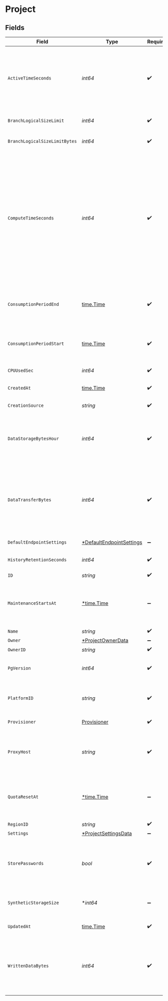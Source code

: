 # Project


## Fields

| Field                                                                                                                                                                                                                                                                                                                                                                                              | Type                                                                                                                                                                                                                                                                                                                                                                                               | Required                                                                                                                                                                                                                                                                                                                                                                                           | Description                                                                                                                                                                                                                                                                                                                                                                                        |
| -------------------------------------------------------------------------------------------------------------------------------------------------------------------------------------------------------------------------------------------------------------------------------------------------------------------------------------------------------------------------------------------------- | -------------------------------------------------------------------------------------------------------------------------------------------------------------------------------------------------------------------------------------------------------------------------------------------------------------------------------------------------------------------------------------------------- | -------------------------------------------------------------------------------------------------------------------------------------------------------------------------------------------------------------------------------------------------------------------------------------------------------------------------------------------------------------------------------------------------- | -------------------------------------------------------------------------------------------------------------------------------------------------------------------------------------------------------------------------------------------------------------------------------------------------------------------------------------------------------------------------------------------------- |
| `ActiveTimeSeconds`                                                                                                                                                                                                                                                                                                                                                                                | *int64*                                                                                                                                                                                                                                                                                                                                                                                            | :heavy_check_mark:                                                                                                                                                                                                                                                                                                                                                                                 | Seconds. Control plane observed endpoints of this project being active this amount of wall-clock time.<br/>The value has some lag.<br/>The value is reset at the beginning of each billing period.<br/>                                                                                                                                                                                            |
| `BranchLogicalSizeLimit`                                                                                                                                                                                                                                                                                                                                                                           | *int64*                                                                                                                                                                                                                                                                                                                                                                                            | :heavy_check_mark:                                                                                                                                                                                                                                                                                                                                                                                 | The logical size limit for a branch. The value is in MiB.<br/>                                                                                                                                                                                                                                                                                                                                     |
| `BranchLogicalSizeLimitBytes`                                                                                                                                                                                                                                                                                                                                                                      | *int64*                                                                                                                                                                                                                                                                                                                                                                                            | :heavy_check_mark:                                                                                                                                                                                                                                                                                                                                                                                 | The logical size limit for a branch. The value is in B.<br/>                                                                                                                                                                                                                                                                                                                                       |
| `ComputeTimeSeconds`                                                                                                                                                                                                                                                                                                                                                                               | *int64*                                                                                                                                                                                                                                                                                                                                                                                            | :heavy_check_mark:                                                                                                                                                                                                                                                                                                                                                                                 | Seconds. The number of CPU seconds used by the project's compute endpoints, including compute endpoints that have been deleted.<br/>The value has some lag. The value is reset at the beginning of each billing period.<br/>Examples:<br/>1. An endpoint that uses 1 CPU for 1 second is equal to `compute_time=1`.<br/>2. An endpoint that uses 2 CPUs simultaneously for 1 second is equal to `compute_time=2`.<br/> |
| `ConsumptionPeriodEnd`                                                                                                                                                                                                                                                                                                                                                                             | [time.Time](https://pkg.go.dev/time#Time)                                                                                                                                                                                                                                                                                                                                                          | :heavy_check_mark:                                                                                                                                                                                                                                                                                                                                                                                 | A date-time indicating when Neon Cloud plans to stop measuring consumption for current consumption period.<br/>                                                                                                                                                                                                                                                                                    |
| `ConsumptionPeriodStart`                                                                                                                                                                                                                                                                                                                                                                           | [time.Time](https://pkg.go.dev/time#Time)                                                                                                                                                                                                                                                                                                                                                          | :heavy_check_mark:                                                                                                                                                                                                                                                                                                                                                                                 | A date-time indicating when Neon Cloud started measuring consumption for current consumption period.<br/>                                                                                                                                                                                                                                                                                          |
| `CPUUsedSec`                                                                                                                                                                                                                                                                                                                                                                                       | *int64*                                                                                                                                                                                                                                                                                                                                                                                            | :heavy_check_mark:                                                                                                                                                                                                                                                                                                                                                                                 | DEPRECATED, use compute_time instead.<br/>                                                                                                                                                                                                                                                                                                                                                         |
| `CreatedAt`                                                                                                                                                                                                                                                                                                                                                                                        | [time.Time](https://pkg.go.dev/time#Time)                                                                                                                                                                                                                                                                                                                                                          | :heavy_check_mark:                                                                                                                                                                                                                                                                                                                                                                                 | A timestamp indicating when the project was created<br/>                                                                                                                                                                                                                                                                                                                                           |
| `CreationSource`                                                                                                                                                                                                                                                                                                                                                                                   | *string*                                                                                                                                                                                                                                                                                                                                                                                           | :heavy_check_mark:                                                                                                                                                                                                                                                                                                                                                                                 | The project creation source<br/>                                                                                                                                                                                                                                                                                                                                                                   |
| `DataStorageBytesHour`                                                                                                                                                                                                                                                                                                                                                                             | *int64*                                                                                                                                                                                                                                                                                                                                                                                            | :heavy_check_mark:                                                                                                                                                                                                                                                                                                                                                                                 | Bytes-Hour. Project consumed that much storage hourly during the billing period. The value has some lag.<br/>The value is reset at the beginning of each billing period.<br/>                                                                                                                                                                                                                      |
| `DataTransferBytes`                                                                                                                                                                                                                                                                                                                                                                                | *int64*                                                                                                                                                                                                                                                                                                                                                                                            | :heavy_check_mark:                                                                                                                                                                                                                                                                                                                                                                                 | Bytes. Egress traffic from the Neon cloud to the client for given project over the billing period.<br/>Includes deleted endpoints. The value has some lag. The value is reset at the beginning of each billing period.<br/>                                                                                                                                                                        |
| `DefaultEndpointSettings`                                                                                                                                                                                                                                                                                                                                                                          | [*DefaultEndpointSettings](../../models/shared/defaultendpointsettings.md)                                                                                                                                                                                                                                                                                                                         | :heavy_minus_sign:                                                                                                                                                                                                                                                                                                                                                                                 | A collection of settings for a Neon endpoint                                                                                                                                                                                                                                                                                                                                                       |
| `HistoryRetentionSeconds`                                                                                                                                                                                                                                                                                                                                                                          | *int64*                                                                                                                                                                                                                                                                                                                                                                                            | :heavy_check_mark:                                                                                                                                                                                                                                                                                                                                                                                 | The number of seconds to retain PITR backup history for this project.<br/>                                                                                                                                                                                                                                                                                                                         |
| `ID`                                                                                                                                                                                                                                                                                                                                                                                               | *string*                                                                                                                                                                                                                                                                                                                                                                                           | :heavy_check_mark:                                                                                                                                                                                                                                                                                                                                                                                 | The project ID<br/>                                                                                                                                                                                                                                                                                                                                                                                |
| `MaintenanceStartsAt`                                                                                                                                                                                                                                                                                                                                                                              | [*time.Time](https://pkg.go.dev/time#Time)                                                                                                                                                                                                                                                                                                                                                         | :heavy_minus_sign:                                                                                                                                                                                                                                                                                                                                                                                 | A timestamp indicating when project maintenance begins. If set, the project is placed into maintenance mode at this time.<br/>                                                                                                                                                                                                                                                                     |
| `Name`                                                                                                                                                                                                                                                                                                                                                                                             | *string*                                                                                                                                                                                                                                                                                                                                                                                           | :heavy_check_mark:                                                                                                                                                                                                                                                                                                                                                                                 | The project name<br/>                                                                                                                                                                                                                                                                                                                                                                              |
| `Owner`                                                                                                                                                                                                                                                                                                                                                                                            | [*ProjectOwnerData](../../models/shared/projectownerdata.md)                                                                                                                                                                                                                                                                                                                                       | :heavy_minus_sign:                                                                                                                                                                                                                                                                                                                                                                                 | N/A                                                                                                                                                                                                                                                                                                                                                                                                |
| `OwnerID`                                                                                                                                                                                                                                                                                                                                                                                          | *string*                                                                                                                                                                                                                                                                                                                                                                                           | :heavy_check_mark:                                                                                                                                                                                                                                                                                                                                                                                 | N/A                                                                                                                                                                                                                                                                                                                                                                                                |
| `PgVersion`                                                                                                                                                                                                                                                                                                                                                                                        | *int64*                                                                                                                                                                                                                                                                                                                                                                                            | :heavy_check_mark:                                                                                                                                                                                                                                                                                                                                                                                 | The major PostgreSQL version number. Currently supported version are `14` and `15`.                                                                                                                                                                                                                                                                                                                |
| `PlatformID`                                                                                                                                                                                                                                                                                                                                                                                       | *string*                                                                                                                                                                                                                                                                                                                                                                                           | :heavy_check_mark:                                                                                                                                                                                                                                                                                                                                                                                 | The cloud platform identifier. Currently, only AWS is supported, for which the identifier is `aws`.<br/>                                                                                                                                                                                                                                                                                           |
| `Provisioner`                                                                                                                                                                                                                                                                                                                                                                                      | [Provisioner](../../models/shared/provisioner.md)                                                                                                                                                                                                                                                                                                                                                  | :heavy_check_mark:                                                                                                                                                                                                                                                                                                                                                                                 | The Neon compute provisioner.<br/>                                                                                                                                                                                                                                                                                                                                                                 |
| `ProxyHost`                                                                                                                                                                                                                                                                                                                                                                                        | *string*                                                                                                                                                                                                                                                                                                                                                                                           | :heavy_check_mark:                                                                                                                                                                                                                                                                                                                                                                                 | The proxy host for the project. This value combines the `region_id`, the `platform_id`, and the Neon domain (`neon.tech`).<br/>                                                                                                                                                                                                                                                                    |
| `QuotaResetAt`                                                                                                                                                                                                                                                                                                                                                                                     | [*time.Time](https://pkg.go.dev/time#Time)                                                                                                                                                                                                                                                                                                                                                         | :heavy_minus_sign:                                                                                                                                                                                                                                                                                                                                                                                 | DEPRECATED. Use `consumption_period_end` from the getProject endpoint instead.<br/>A timestamp indicating when the project quota resets<br/>                                                                                                                                                                                                                                                       |
| `RegionID`                                                                                                                                                                                                                                                                                                                                                                                         | *string*                                                                                                                                                                                                                                                                                                                                                                                           | :heavy_check_mark:                                                                                                                                                                                                                                                                                                                                                                                 | The region identifier<br/>                                                                                                                                                                                                                                                                                                                                                                         |
| `Settings`                                                                                                                                                                                                                                                                                                                                                                                         | [*ProjectSettingsData](../../models/shared/projectsettingsdata.md)                                                                                                                                                                                                                                                                                                                                 | :heavy_minus_sign:                                                                                                                                                                                                                                                                                                                                                                                 | N/A                                                                                                                                                                                                                                                                                                                                                                                                |
| `StorePasswords`                                                                                                                                                                                                                                                                                                                                                                                   | *bool*                                                                                                                                                                                                                                                                                                                                                                                             | :heavy_check_mark:                                                                                                                                                                                                                                                                                                                                                                                 | Whether or not passwords are stored for roles in the Neon project. Storing passwords facilitates access to Neon features that require authorization.<br/>                                                                                                                                                                                                                                          |
| `SyntheticStorageSize`                                                                                                                                                                                                                                                                                                                                                                             | **int64*                                                                                                                                                                                                                                                                                                                                                                                           | :heavy_minus_sign:                                                                                                                                                                                                                                                                                                                                                                                 | Experimental. Do not use this field yet.<br/>The data storage size in bytes.<br/>                                                                                                                                                                                                                                                                                                                  |
| `UpdatedAt`                                                                                                                                                                                                                                                                                                                                                                                        | [time.Time](https://pkg.go.dev/time#Time)                                                                                                                                                                                                                                                                                                                                                          | :heavy_check_mark:                                                                                                                                                                                                                                                                                                                                                                                 | A timestamp indicating when the project was last updated<br/>                                                                                                                                                                                                                                                                                                                                      |
| `WrittenDataBytes`                                                                                                                                                                                                                                                                                                                                                                                 | *int64*                                                                                                                                                                                                                                                                                                                                                                                            | :heavy_check_mark:                                                                                                                                                                                                                                                                                                                                                                                 | Bytes. Amount of WAL that travelled through storage for given project across all branches.<br/>The value has some lag. The value is reset at the beginning of each billing period.<br/>                                                                                                                                                                                                            |